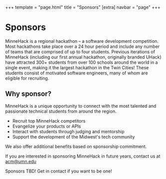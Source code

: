 +++
template = "page.html"
title = "Sponsors"
[extra]
navbar = "page"
+++

# Sponsors

MinneHack is a regional hackathon – a software development competition. Most hackathons take place over a 24 hour period and include any number of teams that are comprised of up to four students. Previous iterations of MinneHack (including our first annual hackathon, originally branded UHack) have attracted 300+ students from over 100 schools around the world in a single event, making it the largest hackathon in the Twin Cities! These students consist of motivated software engineers, many of whom are eligible for recruiting.

## Why sponsor?
    
MinneHack is a unique opportunity to connect with the most talented and passionate technical students from around the region.

- Recruit top MinneHack competitors
- Evangelize your products or APIs
- Interact with students through judging and mentorship
- Support the development of the Midwest's tech community

We also offer additional benefits based on sponsorship commitment.

If you are interested in sponsoring MinneHack in future years, contact us at [acm@umn.edu](acm@umn.edu)

<!-- <div class="sponsors sponsorship">
    <div class="silver box">
		<h2>Silver</h2>
		<div class="sponsorship-info sponsor-logos">
 			<a href="https://www.ecolab.com"><img src="/images/ecolab.svg"></img></a>
 			<a href="https://www.genesis10.com"><img src="/images/dev10.jpg"></img></a>
		</div>
        <div class="sponsorship-info sponsor-logos">
			<a href="https://www.bestbuy.com"><img src="/images/bestbuy.png"></img></a>
            <span style="font-size: 40px; font-weight: bold;">my mom ❤️</span>
		</div>
	</div>
    <div class="bronze box">
		<h2>Bronze</h2>
		<div class="sponsorship-info sponsor-logos">
			<a href="https://www.brooksource.com"><img src="/images/brooksource.png"></img></a>
		</div>
	</div>
</div> -->

Sponsors TBD! Get in contact if you want to be one!
